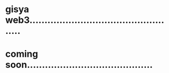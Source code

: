 # gisya web3..................................................
# coming soon..........................................
